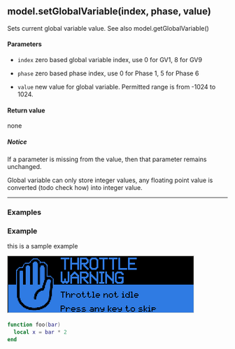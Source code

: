 <!-- This file was generated by the script. Do not edit it, any changes will be lost! -->

## model.setGlobalVariable(index, phase, value)



Sets current global variable value. See also model.getGlobalVariable()


#### Parameters

* `index`  zero based global variable index, use 0 for GV1, 8 for GV9

* `phase`  zero based phase index, use 0 for Phase 1, 5 for Phase 6
   
* `value`  new value for global variable. Permitted range is
from -1024 to 1024. 
    


#### Return value

none

##### Notice
If a parameter is missing from the value, then 
that parameter remains unchanged.


Global variable can only store integer values, 
any floating point value is converted (todo check how) into integer value.




---

### Examples

### Example

this is a sample example


![](setGlobalVariable-example05.png)

```lua
function foo(bar)
  local x = bar * 2
end
```

